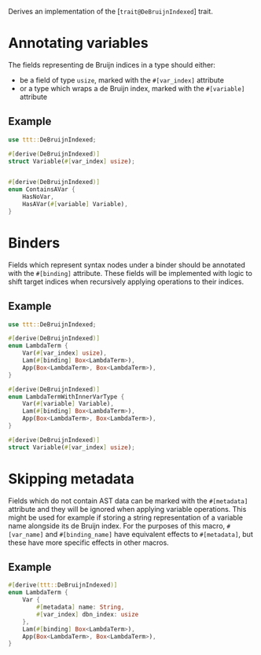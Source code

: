 Derives an implementation of the [`trait@DeBruijnIndexed`] trait.

# Annotating variables

The fields representing de Bruijn indices in a type should either:
 - be a field of type `usize`, marked with the `#[var_index]` attribute
 - or a type which wraps a de Bruijn index, marked with the `#[variable]` attribute

## Example
```rust
use ttt::DeBruijnIndexed;

#[derive(DeBruijnIndexed)]
struct Variable(#[var_index] usize);


#[derive(DeBruijnIndexed)]
enum ContainsAVar {
    HasNoVar,
    HasAVar(#[variable] Variable),
}
```

# Binders

Fields which represent syntax nodes under a binder should be annotated with the `#[binding]` attribute.
These fields will be implemented with logic to shift target indices when recursively applying operations to their indices.

## Example
```rust
use ttt::DeBruijnIndexed;

#[derive(DeBruijnIndexed)]
enum LambdaTerm {
    Var(#[var_index] usize),
    Lam(#[binding] Box<LambdaTerm>),
    App(Box<LambdaTerm>, Box<LambdaTerm>),
}

#[derive(DeBruijnIndexed)]
enum LambdaTermWithInnerVarType {
    Var(#[variable] Variable),
    Lam(#[binding] Box<LambdaTerm>),
    App(Box<LambdaTerm>, Box<LambdaTerm>),
}

#[derive(DeBruijnIndexed)]
struct Variable(#[var_index] usize);
```

# Skipping metadata

Fields which do not contain AST data can be marked with the `#[metadata]` attribute and they will be ignored when applying variable operations.
This might be used for example if storing a string representation of a variable name alongside its de Bruijn index.
For the purposes of this macro, `#[var_name]` and `#[binding_name]` have equivalent effects to `#[metadata]`, but these have more specific effects in other macros.

## Example
```rust
#[derive(ttt::DeBruijnIndexed)]
enum LambdaTerm {
    Var {
        #[metadata] name: String,
        #[var_index] dbn_index: usize
    },
    Lam(#[binding] Box<LambdaTerm>),
    App(Box<LambdaTerm>, Box<LambdaTerm>),
}

```